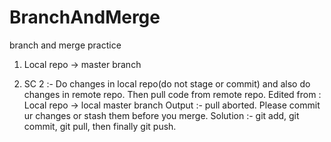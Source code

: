# BranchAndMerge
branch and merge practice

1. Local repo -> master branch

2. SC 2 :- Do changes in local repo(do not stage or commit) and also do changes in remote repo. Then pull code from remote repo.
Edited from : Local repo -> local master branch
Output :- pull aborted. Please commit ur changes or stash them before you merge.
Solution :- git add, git commit, git pull, then finally git push.
